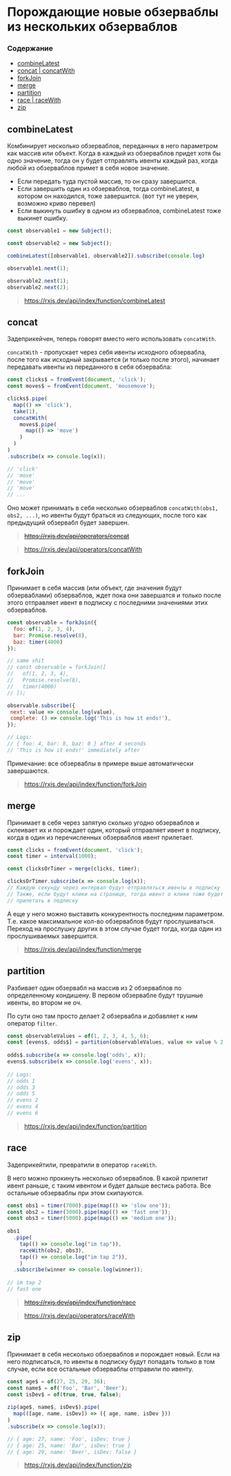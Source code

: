 # Порождающие новые обзерваблы из нескольких обзерваблов

### Содержание

* [combineLatest](#combinelatest)
* [concat | concatWith](#concat)
* [forkJoin](#forkjoin)
* [merge](#merge)
* [partition](#partition)
* [race | raceWith](#race)
* [zip](#zip)

## combineLatest

Комбинирует несколько обзерваблов, переданных в него параметром как массив или объект. Когда в каждый из обзерваблов придет хотя бы одно значение, тогда он у будет отправлять ивенты каждый раз, когда любой из обзерваблов примет в себя новое значение.

* Если передать туда пустой массив, то он сразу завершится.
* Если завершить один из обзерваблов, тогда combineLatest, в котором он находился, тоже завершится. (вот тут не уверен, возможно криво перевел)
* Если выкинуть ошибку в одном из обзерваблов, combineLatest тоже выкинет ошибку.

```js
const observable1 = new Subject();

const observable2 = new Subject();

combineLatest([observable1, observable2]).subscribe(console.log)

observable1.next(1);

observable2.next(1);
observable2.next(2);

```

> https://rxjs.dev/api/index/function/combineLatest

## concat

Задеприкейчен, теперь говорят вместо него использовать `concatWith`.

`concatWith` - пропускает через себя ивенты исходного обзервабла, после того как исходный закрывается (и только после этого), начинает передавать ивенты из переданного в себя обзервабла:
```js
const clicks$ = fromEvent(document, 'click');
const moves$ = fromEvent(document, 'mousemove');

clicks$.pipe(
  map(() => 'click'),
  take(1),
  concatWith(
    moves$.pipe(
      map(() => 'move')
    )
  )
)
.subscribe(x => console.log(x));

// 'click'
// 'move'
// 'move'
// 'move'
// ...
```

Оно может принимать в себя несколько обзерваблов `concatWith(obs1, obs2, ...)`, но ивенты будут браться из следующих, после того как предыдущий обзервабл будет завершен.

> ~~https://rxjs.dev/api/operators/concat~~

> https://rxjs.dev/api/operators/concatWith

## forkJoin

Принимает в себя массив (или объект, где значения будут обзерваблами) обзерваблов, ждет пока они завершатся и только после этого отправляет ивент в подписку с последними значениями этих обзерваблов.
```js
const observable = forkJoin({
  foo: of(1, 2, 3, 4),
  bar: Promise.resolve(8),
  baz: timer(4000)
});

// same shit
// const observable = forkJoin([
//   of(1, 2, 3, 4),
//   Promise.resolve(8),
//   timer(4000)
// ]);

observable.subscribe({
 next: value => console.log(value),
 complete: () => console.log('This is how it ends!'),
});

// Logs:
// { foo: 4, bar: 8, baz: 0 } after 4 seconds
// 'This is how it ends!' immediately after
```

Примечание: все обзерваблы в примере выше автоматически завершаются.

> https://rxjs.dev/api/index/function/forkJoin

## merge

Принимает в себя через запятую сколько угодно обзерваблов и склеивает их и порождает один, который отправляет ивент в подписку, когда в один из перечисленных обзерваблов ивент прилетает.

```js
const clicks = fromEvent(document, 'click');
const timer = interval(1000);

const clicksOrTimer = merge(clicks, timer);

clicksOrTimer.subscribe(x => console.log(x));
// Каждую секунду через интервал будут отправляться ивенты в подписку
// Также, если будут клики на странице, тогда ивент о клике тоже будет
// прилетать в подписку
```

А еще у него можно выставить конкурентность последним параметром. Т.е. какое максимальное кол-во обзерваблов будут прослушиваться. Переход на прослушку других в этом случае будет тогда, когда один из прослушиваемых завершится.

> https://rxjs.dev/api/index/function/merge

## partition

Разбивает один обзервабл на массив из 2 обзерваблов по определенному кондишену. В первом обзервабле будут трушные ивенты, во втором не оч.

По сути оно там просто делает 2 обзервабла и добавляет к ним оператор `filter`.

```js
const observableValues = of(1, 2, 3, 4, 5, 6);
const [evens$, odds$] = partition(observableValues, value => value % 2 === 0);
 
odds$.subscribe(x => console.log('odds', x));
evens$.subscribe(x => console.log('evens', x));
 
// Logs:
// odds 1
// odds 3
// odds 5
// evens 2
// evens 4
// evens 6
```

> https://rxjs.dev/api/index/function/partition

## race

Задеприкейтили, превратили в оператор `raceWith`.

В него можно прокинуть несколько обзерваблов. В какой прилетит ивент раньше, с таким ивентом и будет дальше вестись работа. Все остальные обзерваблы при этом скипауются.

```js
const obs1 = timer(7000).pipe(map(() => 'slow one'));
const obs2 = timer(3000).pipe(map(() => 'fast one'));
const obs3 = timer(5000).pipe(map(() => 'medium one'));
 
obs1
  .pipe(
    tap(() => console.log("im tap")),
    raceWith(obs2, obs3),
    tap(() => console.log("im tap 2")),
    )
  .subscribe(winner => console.log(winner));
  
// im tap 2
// fast one
```


> ~~https://rxjs.dev/api/index/function/race~~

> https://rxjs.dev/api/operators/raceWith

## zip

Принимает в себя несколько обзерваблов и порождает новый. Если на него подписаться, то ивенты в подписку будут попадать только в том случае, если все остальные обзерваблы отправили по ивенту.

```js
const age$ = of(27, 25, 29, 36);
const name$ = of('Foo', 'Bar', 'Beer');
const isDev$ = of(true, true, false);
 
zip(age$, name$, isDev$).pipe(
  map(([age, name, isDev]) => ({ age, name, isDev }))
)
.subscribe(x => console.log(x));

// { age: 27, name: 'Foo', isDev: true }
// { age: 25, name: 'Bar', isDev: true }
// { age: 29, name: 'Beer', isDev: false }
```

> https://rxjs.dev/api/index/function/zip
